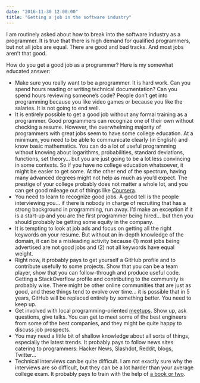 ```yaml
---
date: "2016-11-30 12:00:00"
title: "Getting a job in the software industry"
---
```




I am routinely asked about how to break into the software industry as a programmer. It is true that there is high demand for qualified programmers, but not all jobs are equal. There are good and bad tracks. And most jobs aren&rsquo;t that good.

How do you get a good job as a programmer? Here is my somewhat educated answer:

- Make sure you really want to be a programmer. It is hard work. Can you spend hours reading or writing technical documentation? Can you spend hours reviewing someone&rsquo;s code? People don&rsquo;t get into programming because you like video games or because you like the salaries. It is not going to end well.
- It is entirely possible to get a good job without any formal training as a programmer. Good programmers can recognize one of their own without checking a resume. However, the overwhelming majority of programmers with great jobs seem to have some college education. At a minimum, you need to be able to communicate clearly (in English) and know basic mathematics. You can do a lot of useful programming without knowing about logarithms, probabilities, standard deviations, functions, set theory&hellip; but you are just going to be a lot less convincing in some contexts. So if you have no college education whatsoever, it might be easier to get some. At the other end of the spectrum, having many advanced degrees might not help as much as you&rsquo;d expect. The prestige of your college probably does not matter a whole lot, and you can get good mileage out of things like [Coursera](https://www.coursera.org/). 
- You need to learn to recognize good jobs. A good tell is the people interviewing you&hellip; if there is nobody in charge of recruiting that has a strong background in programming, run away. I&rsquo;d make an exception if it is a start-up and you are the first programmer being hired&hellip; but then you should probably be getting some equity in the company. 
- It is tempting to look at job ads and focus on getting all the right keywords on your resume. But without an in-depth knowledge of the domain, it can be a misleading activity because (1)&nbsp;most jobs being advertised are not good jobs and (2)&nbsp;not all keywords have equal weight. 
- Right now, it probably pays to get yourself a GitHub profile and to contribute usefully to some projects. Show that you can be a team player, show that you can follow-through and produce useful code. Getting a StackOverflow profile and contributing to the community is probably wise. There might be other online communities that are just as good, and these things tend to evolve over time&hellip; it is possible that in 5 years, GitHub will be replaced entirely by something better. You need to keep up. 
- Get involved with local programming-oriented [meetups](https://www.meetup.com/). Show up, ask questions, give talks. You can get to meet some of the best engineers from some of the best companies, and they might be quite happy to discuss job prospects.
- You may need a little bit of shallow knowledge about all sorts of things, especially the latest trends. It probably pays to follow news sites catering to programmers: Hacker News, Slashdot, Reddit, blogs, Twitter&hellip;
- Technical interviews can be quite difficult. I am not exactly sure why the interviews are so difficult, but they can be a lot harder than your average college exam. It probably pays to train with the help of [a book or two](https://www.amazon.ca/Cracking-Coding-Interview-Programming-Questions/dp/0984782850/).


